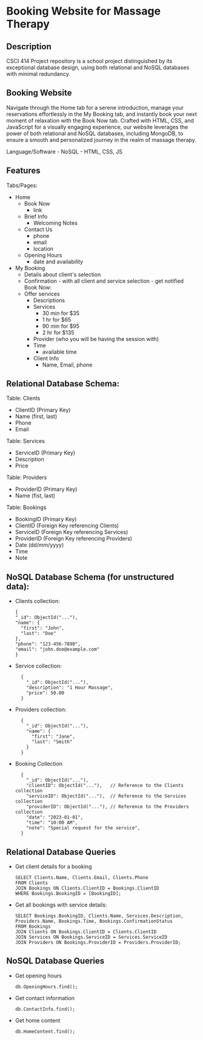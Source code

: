 # Booking Website for Massage Therapy 


## Description 
CSCI 414 Project repository is a school project distinguished by its exceptional database design, using both relational and NoSQL databases with minimal redundancy.


## Booking Website 
Navigate through the Home tab for a serene introduction, manage your reservations effortlessly in the My Booking tab, 
and instantly book your next moment of relaxation with the Book Now tab. Crafted with HTML, CSS, and JavaScript for a visually engaging experience, 
our website leverages the power of both relational and NoSQL databases, including MongoDB, to ensure a smooth and personalized journey in the realm of massage therapy.


Language/Software
    - NoSQL
    - HTML, CSS, JS

## Features 
Tabs/Pages: 
- Home
    - Book Now 
        - link 
    - Brief Info
        - Welcoming Notes
    - Contact Us 
        - phone
        - email
        - location 
    - Opening Hours 
        - date and availability 
- My Booking 
    - Details about client's selection
    - Confirmation 
            - with all client and service selection 
            - get notified 
Book Now: 
    - Offer services 
        - Descriptions
        - Services
            - 30 min for $35 
            - 1 hr for $65 
            - 90 min for $95 
            - 2 hr for $135 
        - Provider (who you will be having the session with)
        - Time 
            - available time 
        - Client Info 
            - Name, Email, phone

## Relational Database Schema:
Table: Clients
  - ClientID (Primary Key)
  - Name (first, last)
  - Phone
  - Email

Table: Services
  - ServiceID (Primary Key)
  - Description
  - Price

Table: Providers
  - ProviderID (Primary Key)
  - Name (fist, last)

Table: Bookings
  - BookingID (Primary Key)
  - ClientID (Foreign Key referencing Clients)
  - ServiceID (Foreign Key referencing Services)
  - ProviderID (Foreign Key referencing Providers)
  - Date (dd/mm/yyyy)
  - Time
  - Note

## NoSQL Database Schema (for unstructured data):
- Clients collection:
  ```{sql}
  {
  "_id": ObjectId("..."),
  "name": {
    "first": "John",
    "last": "Doe"
  },
  "phone": "123-456-7890",
  "email": "john.doe@example.com"
  }
  ```
- Service collection:
  ```{sql}
    {
      "_id": ObjectId("..."),
      "description": "1 Hour Massage",
      "price": 50.00
    }
  ```
- Providers  collection:
  ```{sql}
    {
      "_id": ObjectId("..."),
      "name": {
        "first": "Jane",
        "last": "Smith"
      }
    }
  ```

- Booking Collection
  ```{sql}
    {
      "_id": ObjectId("..."),
      "clientID": ObjectId("..."),   // Reference to the Clients collection
      "serviceID": ObjectId("..."),  // Reference to the Services collection
      "providerID": ObjectId("..."), // Reference to the Providers collection
      "date": "2023-01-01",
      "time": "10:00 AM",
      "note": "Special request for the service",
    }
  ```


## Relational Database Queries   
  - Get client details for a booking 
    ```{sql}
    SELECT Clients.Name, Clients.Email, Clients.Phone
    FROM Clients
    JOIN Bookings ON Clients.ClientID = Bookings.ClientID
    WHERE Bookings.BookingID = [BookingID];
    ```

  - Get all bookings with service details:
    ```{sql}
    SELECT Bookings.BookingID, Clients.Name, Services.Description, Providers.Name, Bookings.Time, Bookings.ConfirmationStatus
    FROM Bookings
    JOIN Clients ON Bookings.ClientID = Clients.ClientID
    JOIN Services ON Bookings.ServiceID = Services.ServiceID
    JOIN Providers ON Bookings.ProviderID = Providers.ProviderID;
    ```

## NoSQL Database Queries   
  - Get opening hours
    ```{sql}
    db.OpeningHours.find();
    ```
  - Get contact information
    ```{sql}
    db.ContactInfo.find();
    ```
  - Get home content
    ```{sql}
    db.HomeContent.find();
    ```


